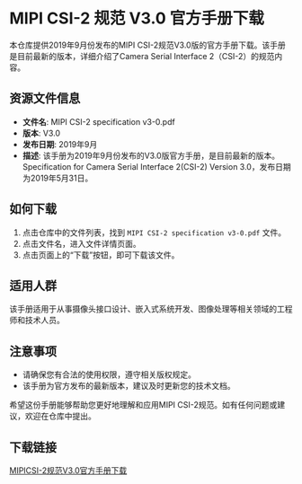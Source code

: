 # MIPI CSI-2 规范 V3.0 官方手册下载

本仓库提供2019年9月份发布的MIPI CSI-2规范V3.0版的官方手册下载。该手册是目前最新的版本，详细介绍了Camera Serial Interface 2（CSI-2）的规范内容。

## 资源文件信息

- **文件名**: MIPI CSI-2 specification v3-0.pdf
- **版本**: V3.0
- **发布日期**: 2019年9月
- **描述**: 该手册为2019年9月份发布的V3.0版官方手册，是目前最新的版本。Specification for Camera Serial Interface 2(CSI-2) Version 3.0，发布日期为2019年5月31日。

## 如何下载

1. 点击仓库中的文件列表，找到 `MIPI CSI-2 specification v3-0.pdf` 文件。
2. 点击文件名，进入文件详情页面。
3. 点击页面上的“下载”按钮，即可下载该文件。

## 适用人群

该手册适用于从事摄像头接口设计、嵌入式系统开发、图像处理等相关领域的工程师和技术人员。

## 注意事项

- 请确保您有合法的使用权限，遵守相关版权规定。
- 该手册为官方发布的最新版本，建议及时更新您的技术文档。

希望这份手册能够帮助您更好地理解和应用MIPI CSI-2规范。如有任何问题或建议，欢迎在仓库中提出。

## 下载链接

[MIPICSI-2规范V3.0官方手册下载](https://pan.quark.cn/s/d83d13a082e5)